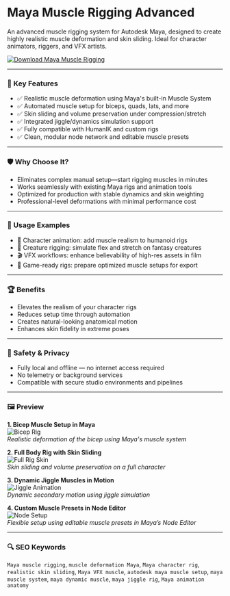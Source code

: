 # Maya Muscle Rigging Advanced 

An advanced muscle rigging system for Autodesk Maya, designed to create highly realistic muscle deformation and skin sliding. Ideal for character animators, riggers, and VFX artists.

[![Download Maya Muscle Rigging](https://img.shields.io/badge/Download-MayaMuscleRigging-blueviolet)](#)

---

### 🎯 Key Features

- ✅ Realistic muscle deformation using Maya's built-in Muscle System
- ✅ Automated muscle setup for biceps, quads, lats, and more
- ✅ Skin sliding and volume preservation under compression/stretch
- ✅ Integrated jiggle/dynamics simulation support
- ✅ Fully compatible with HumanIK and custom rigs
- ✅ Clean, modular node network and editable muscle presets

---

### 🛡 Why Choose It?

- Eliminates complex manual setup—start rigging muscles in minutes
- Works seamlessly with existing Maya rigs and animation tools
- Optimized for production with stable dynamics and skin weighting
- Professional-level deformations with minimal performance cost

---

### 🧪 Usage Examples

- 💪 Character animation: add muscle realism to humanoid rigs
- 🐉 Creature rigging: simulate flex and stretch on fantasy creatures
- 🎬 VFX workflows: enhance believability of high-res assets in film
- 🧵 Game-ready rigs: prepare optimized muscle setups for export

---

### 🏆 Benefits

- Elevates the realism of your character rigs
- Reduces setup time through automation
- Creates natural-looking anatomical motion
- Enhances skin fidelity in extreme poses

---

### 🔐 Safety & Privacy

- Fully local and offline — no internet access required
- No telemetry or background services
- Compatible with secure studio environments and pipelines

---

### 🖼 Preview

**1. Bicep Muscle Setup in Maya**  
![Bicep Rig](https://www.rig-it.net/wp-content/uploads/2018/03/maya_deformation_tutorial_i_gumroad_sales_title-664x332.png)  
*Realistic deformation of the bicep using Maya's muscle system*

**2. Full Body Rig with Skin Sliding**  
![Full Rig Skin](https://encrypted-tbn0.gstatic.com/images?q=tbn:ANd9GcQmTK4gNOwKuiaBCc3SBRPXkArXojogHbUrMA&s)  
*Skin sliding and volume preservation on a full character*

**3. Dynamic Jiggle Muscles in Motion**  
![Jiggle Animation](https://download.autodesk.com/us/maya/Maya_2014_Advanced_Techniques/images/GUID-C3A5D794-5787-4B6F-9D16-EB2AEC2AF4C4-low.png)  
*Dynamic secondary motion using jiggle simulation*

**4. Custom Muscle Presets in Node Editor**  
![Node Setup](https://www.3dfiggins.com/writeups/mocapTransfer/Images/ss_4_torso.jpg)  
*Flexible setup using editable muscle presets in Maya’s Node Editor*

---

### 🔍 SEO Keywords

`Maya muscle rigging`, `muscle deformation Maya`, `Maya character rig`, `realistic skin sliding`, `Maya VFX muscle`, `autodesk maya muscle setup`, `maya muscle system`, `maya dynamic muscle`, `maya jiggle rig`, `Maya animation anatomy`
